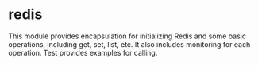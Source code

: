 # redis

This module provides encapsulation for initializing Redis and some basic operations, including get, set, list, etc. It
also includes monitoring for each operation. Test provides examples for calling.


